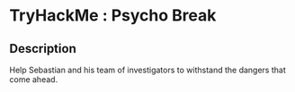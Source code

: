 # TryHackMe : Psycho Break
## Description
Help Sebastian and his team of investigators to withstand the dangers that come ahead.
